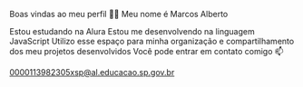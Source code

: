 Boas vindas ao meu perfil 💙💙
Meu nome é Marcos Alberto

Estou estudando na Alura
Estou me desenvolvendo na linguagem JavaScript
Utilizo esse espaço para minha organização e compartilhamento dos meu projetos desenvolvidos
Você pode entrar em contato comigo 📫

0000113982305xsp@al.educacao.sp.gov.br
